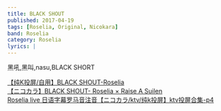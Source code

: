 ```yaml
---
title: BLACK SHOUT
published: 2017-04-19
tags: [Roselia, Original, Nicokara]
band: Roselia
category: Roselia
lyrics: |
---
```

黑吼,黑叫,nasu,BLACK SHORT

<summary>
    <a href="https://www.bilibili.com/video/BV1CBDEY4ENc/">
        【纯K投屏/自用】BLACK SHOUT-Roselia
    </a>
</summary>
<summary>
    <a href="https://www.bilibili.com/video/BV12c4UzcERt/">
        【ニコカラ】BLACK SHOUT- Roselia × Raise A Suilen
    </a>
</summary>
<summary>
    <a href="https://www.bilibili.com/video/BV1XZ421B7Dj?p=4">
        Roselia live 日语字幕罗马音注音【ニコカラ/ktv/纯k投屏】ktv投屏合集-p4
    </a>
</summary>
